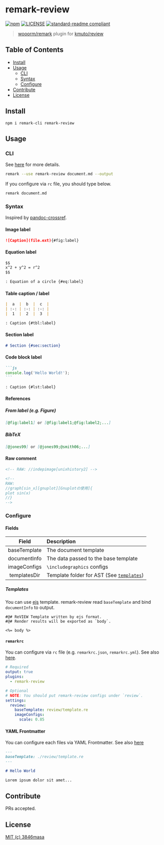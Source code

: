 # remark-review

[![npm][npm-badge]][npm]
[![LICENSE][license-badge]][license]
[![standard-readme compliant][standard-readme-badge]][standard-readme]

[npm]: https://www.npmjs.com/package/remark-review?icon=npm
[license]: https://3846masa.mit-license.org
[standard-readme]: https://github.com/RichardLitt/standard-readme
[npm-badge]: https://flat.badgen.net/npm/v/remark-review
[license-badge]: https://flat.badgen.net/badge/license/MIT/blue
[standard-readme-badge]: https://flat.badgen.net/badge/standard-readme/OK/green

> [wooorm/remark] plugin for [kmuto/review]

[wooorm/remark]: https://github.com/wooorm/remark
[kmuto/review]: https://github.com/kmuto/review

## Table of Contents

<!-- TOC depthFrom:2 depthTo:3 updateOnSave:false -->

- [Install](#install)
- [Usage](#usage)
  - [CLI](#cli)
  - [Syntax](#syntax)
  - [Configure](#configure)
- [Contribute](#contribute)
- [License](#license)

<!-- /TOC -->

## Install

```
npm i remark-cli remark-review
```

## Usage

### CLI

See [here][remark-cli] for more details.

```bash
remark --use remark-review document.md --output
```

If you configure via `rc` file, you should type below.

```bash
remark document.md
```

[remark-cli]: https://github.com/wooorm/remark/tree/master/packages/remark-cli#cli

### Syntax

Inspired by [pandoc-crossref].

[pandoc-crossref]: https://github.com/lierdakil/pandoc-crossref

#### Image label

```md
![Caption](file.ext){#fig:label}
```

#### Equation label

```md
$$
x^2 + y^2 = r^2
$$

: Equation of a circle {#eq:label}
```

#### Table caption / label

```md
|  a  |  b  |  c  |
| :-: | :-: | :-: |
|  1  |  2  |  3  |

: Caption {#tbl:label}
```

#### Section label

```md
# Section {#sec:section}
```

#### Code block label

````md
```js
console.log('Hello World!');
```

: Caption {#lst:label}
````

#### References

##### From label (e.g. Figure)

```md
[@fig:label1] or [@fig:label1;@fig:label2;...]
```

##### BibTeX

```md
[@jones99] or [@jones99;@smith06;...]
```

#### Raw comment

```md
<!-- RAW: //indepimage[unixhistory2] -->

<!--
RAW:
//graph[sin_x][gnuplot][Gnuplotの使用]{
plot sin(x)
//}
-->
```

### Configure

#### Fields

|    Field     | Description                                            |
| :----------: | :----------------------------------------------------- |
| baseTemplate | The document template                                  |
| documentInfo | The data passed to the base template                   |
| imageConfigs | `\includegraphics` configs                             |
| templatesDir | Template folder for AST (See [`templates`][templates]) |

[templates]: ./src/templates

##### Templates

You can use [ejs] template.
remark-review read `baseTemplate` and bind `documentInfo` to output.

[ejs]: https://github.com/mde/ejs

```review
#@# ReVIEW Template written by ejs format.
#@# Render results will be exported as `body`.

<%= body %>
```

#### `remarkrc`

You can configure via `rc` file (e.g. `remarkrc.json`, `remarkrc.yml`).
See also [here][remarkrc].

```yml
# Required
output: true
plugins:
  - remark-review

# Optional
# NOTE: You should put remark-review configs under `review`.
settings:
  review:
    baseTemplate: review/template.re
    imageConfigs:
      scale: 0.85
```

[remarkrc]: https://github.com/unifiedjs/unified-engine/blob/master/doc/configure.md

#### YAML Frontmatter

You can configure each files via YAML Frontmatter.
See also [here][yaml-frontmatter]

```md
---
baseTemplate: ./review/template.re
---

# Hello World

Lorem ipsum dolor sit amet...
```

[yaml-frontmatter]: https://github.com/wooorm/remark-frontmatter

## Contribute

PRs accepted.

## License

[MIT (c) 3846masa](https://3846masa.mit-license.org)
